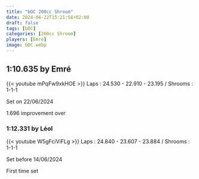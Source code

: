 ```yaml
---
title: "bDC 200cc Shroom"
date: 2024-06-22T15:21:58+02:00
draft: false
tags: [bDC]
categories: [200cc Shroom]
players: [Emré]
image: bDC.webp
---
```

## 1:10.635 by Emré
{{< youtube mPqFw9xkHOE >}}
Laps : 24.530 - 22.910 - 23.195 /
Shrooms : 1-1-1

Set on 22/06/2024

1.696 improvement over

### 1:12.331 by Léol

{{< youtube W5gFciViFLg >}}
Laps : 24.840 - 23.607 - 23.884 /
Shrooms : 1-1-1

Set before 14/06/2024

First time set